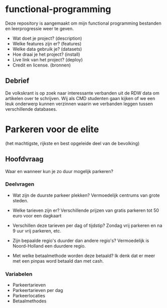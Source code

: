 # functional-programming
Deze repository is aangemaakt om mijn functional programming bestanden en leerprogressie weer te geven.

- Wat doet je project? (description)
- Welke features zijn er? (features)
- Welke data gebruik je? (datasets)
- Hoe draai je het project? (install)
- Live link van het project? (deploy)
- Credit en license. (bronnen)

## Debrief

De volkskrant is op zoek naar interessante verbanden uit de RDW data om artikelen over te schrijven. Wij als CMD studenten gaan kijken of we een leuk onderwerp kunnen verzinnen waarin we verbanden leggen tussen verschillende databases.

# Parkeren voor de elite
(het machtigste, rijkste en best opgeleide deel van de bevolking)

## Hoofdvraag
Waar en wanneer kun je zo duur mogelijk parkeren? 

### Deelvragen
* Wat zijn de duurste parkeer plekken?
Vermoedelijk centrums van grote steden.

* Welke tarieven zijn er?
Verschillende prijzen van gratis parkeren tot 50 euro voor een dagkaart

* Verschillen deze tarieven per dag of tijdstip?
Zondag vrij parkeren en na 9 uur vrij parkeren, etc.

* Zijn bepaalde regio's duurder dan andere regio's?
Vermoedelijk is Noord-Holland een duurdere regio.

* Met welke betaalmethode worden deze betaald?
Ik denk dat er meer met een pinpas word betaald dan met cash.

### Variabelen
* Parkeertarieven
* Parkeertarieven per dag
* Parkeerlocaties
* Betaalmethodes
 
